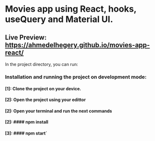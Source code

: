 # Movies app using React, hooks, useQuery and Material UI.

## Live Preview: https://ahmedelhegery.github.io/movies-app-react/

In the project directory, you can run:

### Installation and running the project on development mode:

#### [1]: Clone the project on your device.

#### [2]: Open the project using your edittor

#### [2]: Open your terminal and run the next commands

#### [2]: #### npm install

#### [3]: #### npm start`
